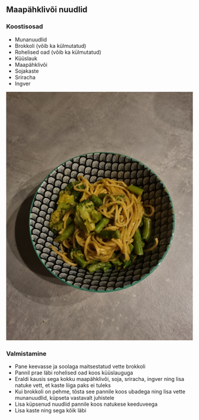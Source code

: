 ## Maapähklivõi nuudlid

### Koostisosad
- Munanuudlid
- Brokkoli (võib ka külmutatud)
- Rohelised oad (võib ka külmutatud)
- Küüslauk
- Maapähklivõi
- Sojakaste
- Sriracha
- Ingver 

![Alt text](../pildid/Maap%C3%A4hkliv%C3%B5inuudlid.jpg)

### Valmistamine
- Pane keevasse ja soolaga maitsestatud vette brokkoli
- Pannil prae läbi rohelised oad koos küüslauguga
- Eraldi kausis sega kokku maapähklivõi, soja, sriracha, ingver ning lisa natuke vett, et kaste liiga paks ei tuleks
- Kui brokkoli on pehme, tõsta see pannile koos ubadega ning lisa vette munanuudlid, küpseta vastavalt juhistele
- Lisa küpsenud nuudlid pannile koos natukese keeduveega
- Lisa kaste ning sega kõik läbi

